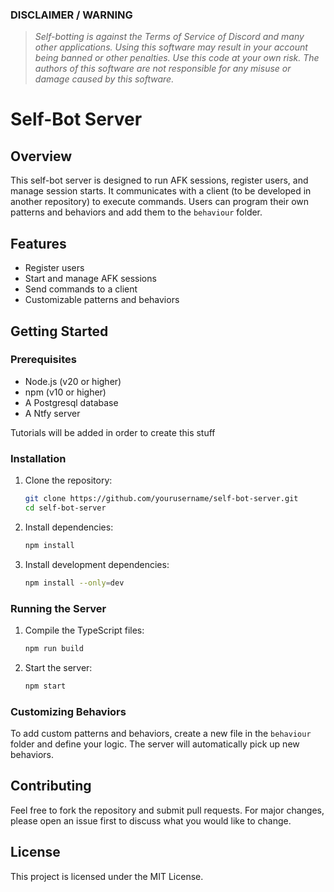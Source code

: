 ### DISCLAIMER / WARNING

> *Self-botting is against the Terms of Service of Discord and many other applications. Using this software may result in your account being banned or other penalties. Use this code at your own risk. The authors of this software are not responsible for any misuse or damage caused by this software.*

# Self-Bot Server

## Overview

This self-bot server is designed to run AFK sessions, register users, and manage session starts. It communicates with a client (to be developed in another repository) to execute commands. Users can program their own patterns and behaviors and add them to the `behaviour` folder.

## Features

- Register users
- Start and manage AFK sessions
- Send commands to a client
- Customizable patterns and behaviors

## Getting Started

### Prerequisites

- Node.js (v20 or higher)
- npm (v10 or higher)
- A Postgresql database
- A Ntfy server

Tutorials will be added in order to create this stuff

### Installation

1. Clone the repository:
    ```sh
    git clone https://github.com/yourusername/self-bot-server.git
    cd self-bot-server
    ```

2. Install dependencies:
    ```sh
    npm install
    ```

3. Install development dependencies:
    ```sh
    npm install --only=dev
    ```

### Running the Server

1. Compile the TypeScript files:
    ```sh
    npm run build
    ```

2. Start the server:
    ```sh
    npm start
    ```

### Customizing Behaviors

To add custom patterns and behaviors, create a new file in the `behaviour` folder and define your logic. The server will automatically pick up new behaviors.

## Contributing

Feel free to fork the repository and submit pull requests. For major changes, please open an issue first to discuss what you would like to change.

## License

This project is licensed under the MIT License.
